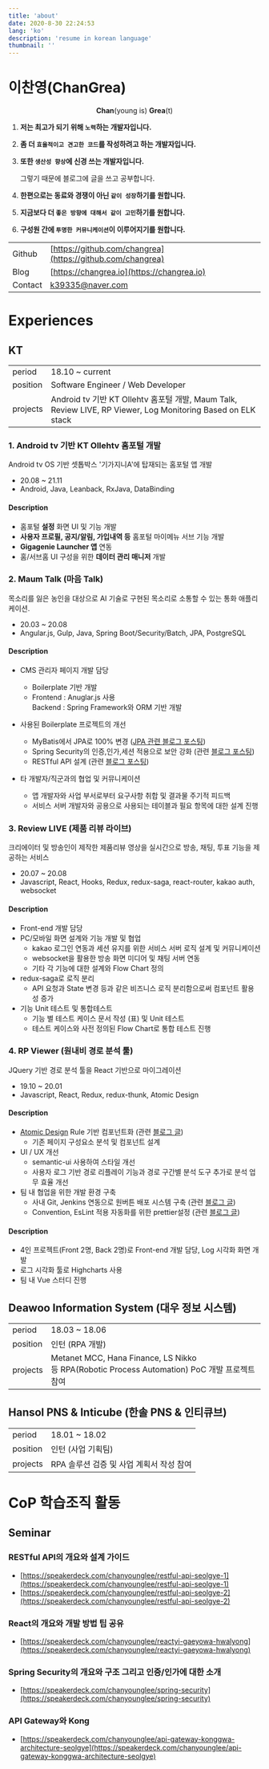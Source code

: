 ```yaml
---
title: 'about'
date: 2020-8-30 22:24:53
lang: 'ko'
description: 'resume in korean language'
thumbnail: ''
---
```


# 이찬영(ChanGrea)

<div style="text-align: center; margin-bottom: 10px;"><strong>Chan</strong>(young is) <strong>Grea</strong>(t)</div>

1. **저는 최고가 되기 위해 `노력`하는 개발자입니다.**

2. **좀 더 `효율적이고 견고한 코드`를 작성하려고 하는 개발자입니다.**

3. **또한 `생산성 향상`에 신경 쓰는 개발자입니다.**

   그렇기 때문에 블로그에 글을 쓰고 공부합니다.

4. **한편으로는 동료와 경쟁이 아닌 `같이 성장`하기를 원합니다.**

5. **지금보다 더 `좋은 방향에 대해서 같이 고민`하기를 원합니다.**

6. **구성원 간에 `투명한 커뮤니케이션`이 이루어지기를 원합니다.**

|         |                                                            |
| ------- | ---------------------------------------------------------- |
| Github  | [https://github.com/changrea](https://github.com/changrea) |
| Blog    | [https://changrea.io](https://changrea.io)                 |
| Contact | <k39335@naver.com>                                         |

# Experiences

## KT

|          |                                                              |
| -------- | ------------------------------------------------------------ |
| period   | 18.10 ~ current                                              |
| position | Software Engineer / Web Developer                            |
| projects | Android tv 기반 KT Ollehtv 홈포털 개발, Maum Talk, Review LIVE, RP Viewer, Log Monitoring Based on ELK stack |

### 1. Android tv 기반 KT Ollehtv 홈포털 개발

Android tv OS 기반 셋톱박스 '기가지니A'에 탑재되는 홈포털 앱 개발

- 20.08 ~ 21.11
- Android, Java, Leanback, RxJava, DataBinding

#### Description

- 홈포털 **설정** 화면 UI 및 기능 개발
- **사용자 프로필, 공지/알림, 가입내역 등** 홈포털 마이메뉴 서브 기능 개발
- **Gigagenie Launcher 앱** 연동
- 홈/서브홈 UI 구성을 위한 **데이터 관리 매니저** 개발

### 2. Maum Talk (마음 Talk)

목소리를 잃은 농인을 대상으로 AI 기술로 구현된 목소리로 소통할 수 있는 통화 애플리케이션.

- 20.03 ~ 20.08
- Angular.js, Gulp, Java, Spring Boot/Security/Batch, JPA, PostgreSQL

#### Description

- CMS 관리자 페이지 개발 담당

  - Boilerplate 기반 개발
  - Frontend : Anuglar.js 사용<br>Backend : Spring Framework와 ORM 기반 개발

- 사용된 Boilerplate 프로젝트의 개선
  - MyBatis에서 JPA로 100% 변경 ([JPA 관련 블로그 포스팅](https://changrea.io/?category=jpa))
  - Spring Security의 인증,인가,세션 적용으로 보안 강화 (관련 [블로그 포스팅](https://changrea.io/spring/spring-security-start/))
  - RESTful API 설계 (관련 [블로그 포스팅](https://changrea.io/Web/rest-api/))
- 타 개발자/직군과의 협업 및 커뮤니케이션
  - 앱 개발자와 사업 부서로부터 요구사항 취합 및 결과물 주기적 피드백
  - 서비스 서버 개발자와 공용으로 사용되는 테이블과 필요 항목에 대한 설계 진행

### 3. Review LIVE (제품 리뷰 라이브)

크리에이터 및 방송인이 제작한 제품리뷰 영상을 실시간으로 방송, 채팅, 투표 기능을 제공하는 서비스

- 20.07 ~ 20.08
- Javascript, React, Hooks, Redux, redux-saga, react-router, kakao auth, websocket

#### Description

- Front-end 개발 담당
- PC/모바일 화면 설계와 기능 개발 및 협업
  - kakao 로그인 연동과 세션 유지를 위한 서비스 서버 로직 설계 및 커뮤니케이션
  - websocket을 활용한 방송 화면 미디어 및 채팅 서버 연동
  - 기타 각 기능에 대한 설계와 Flow Chart 정의
- redux-saga로 로직 분리
  - API 요청과 State 변경 등과 같은 비즈니스 로직 분리함으로써 컴포넌트 활용성 증가
- 기능 Unit 테스트 및 통합테스트
  - 기능 별 테스트 케이스 문서 작성 (표) 및 Unit 테스트
  - 테스트 케이스와 사전 정의된 Flow Chart로 통합 테스트 진행

### 4. RP Viewer (원내비 경로 분석 툴)

JQuery 기반 경로 분석 툴을 React 기반으로 마이그레이션

- 19.10 ~ 20.01
- Javascript, React, Redux, redux-thunk, Atomic Design

#### Description

- [Atomic Design](https://atomicdesign.bradfrost.com/) Rule 기반 컴포넌트화 (관련 [블로그 글](https://changrea.io/react/atomic-design/))
  - 기존 페이지 구성요소 분석 및 컴포넌트 설계
- UI / UX 개선
  - semantic-ui 사용하여 스타일 개선
  - 사용자 로그 기반 경로 리플레이 기능과 경로 구간별 분석 도구 추가로 분석 업무 효율 개선
- 팀 내 협업을 위한 개발 환경 구축
  - 사내 Git, Jenkins 연동으로 원버튼 배포 시스템 구축 (관련 [블로그 글](https://changrea.io/etc/nginx-config-for-react/))
  - Convention, EsLint 적용 자동화를 위한 prettier설정 (관련 [블로그 글](https://changrea.io/web/eslint-prettier/))

#### Description

- 4인 프로젝트(Front 2명, Back 2명)로 Front-end 개발 담당, Log 시각화 화면 개발
- 로그 시각화 툴로 Highcharts 사용
- 팀 내 Vue 스터디 진행

## Deawoo Information System (대우 정보 시스템)

|          |                                                                                                   |
| -------- | ------------------------------------------------------------------------------------------------- |
| period   | 18.03 ~ 18.06                                                                                     |
| position | 인턴 (RPA 개발)                                                                                   |
| projects | Metanet MCC, Hana Finance, LS Nikko<br> 등 RPA(Robotic Process Automation) PoC 개발 프로젝트 참여 |

## Hansol PNS & Inticube (한솔 PNS & 인티큐브)

|          |                                          |
| -------- | ---------------------------------------- |
| period   | 18.01 ~ 18.02                            |
| position | 인턴 (사업 기획팀)                       |
| projects | RPA 솔루션 검증 및 사업 계획서 작성 참여 |

# CoP 학습조직 활동

## Seminar

### RESTful API의 개요와 설계 가이드

- [https://speakerdeck.com/chanyounglee/restful-api-seolgye-1](https://speakerdeck.com/chanyounglee/restful-api-seolgye-1)
- [https://speakerdeck.com/chanyounglee/restful-api-seolgye-2](https://speakerdeck.com/chanyounglee/restful-api-seolgye-2)

### React의 개요와 개발 방법 팁 공유

- [https://speakerdeck.com/chanyounglee/reactyi-gaeyowa-hwalyong](https://speakerdeck.com/chanyounglee/reactyi-gaeyowa-hwalyong)

### Spring Security의 개요와 구조 그리고 인증/인가에 대한 소개

- [https://speakerdeck.com/chanyounglee/spring-security](https://speakerdeck.com/chanyounglee/spring-security)

### API Gateway와 Kong

- [https://speakerdeck.com/chanyounglee/api-gateway-konggwa-architecture-seolgye](https://speakerdeck.com/chanyounglee/api-gateway-konggwa-architecture-seolgye)

